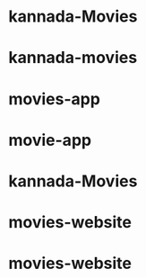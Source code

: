 # kannada-Movies
# kannada-movies
# movies-app
# movie-app
# kannada-Movies
# movies-website
# movies-website
